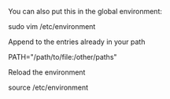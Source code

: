 

You can also put this in the global environment:

sudo vim /etc/environment

Append to the entries already in your path

PATH="/path/to/file:/other/paths"

Reload the environment

source /etc/environment

